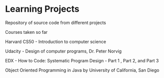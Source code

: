 # Learning Projects

Repository of source code from different projects

Courses taken so far 

Harvard CS50 - Introduction to computer science

Udacity - Design of computer programs, Dr. Peter Norvig

EDX - How to Code: Systematic Program Design - Part 1 , Part 2, and Part 3

Object Oriented Programming in Java by University of California, San Diego
